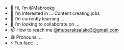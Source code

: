 - 👋 Hi, I’m @Mabrookg
- 👀 I’m interested in ... Content creating jobs 
- 🌱 I’m currently learning ...
- 💞️ I’m looking to collaborate on ...
- 📫 How to reach me @mubaraksalako3@gmail.com
- 😄 Pronouns: ...
- ⚡ Fun fact: ...

<!---
Salakomubarak/Salakomubarak is a ✨ special ✨ repository because its `README.md` (this file) appears on your GitHub profile.
You can click the Preview link to take a look at your changes.
--->
